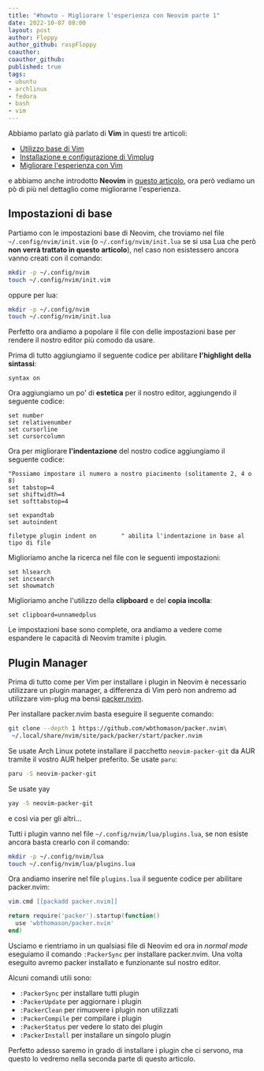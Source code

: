 ```yaml
---
title: "#howto - Migliorare l'esperienza con Neovim parte 1"
date: 2022-10-07 08:00
layout: post 
author: Floppy
author_github: raspFloppy
coauthor: 
coauthor_github: 
published: true
tags:  
- ubuntu 
- archlinux 
- fedora
- bash
- vim
---
```


Abbiamo parlato già parlato di **Vim** in questi tre articoli:
- [Utilizzo base di Vim](https://linuxhub.it/articles/howto-utilizzo-base-di-vim/)  
- [Installazione e configurazione di Vimplug](https://linuxhub.it/articles/howto-installazione-e-configurazione-di-vimplug/)  
- [Migliorare l'esperienza con Vim](https://linuxhub.it/articles/howto-migliorare-l-esperienza-VIM/)  

e abbiamo anche introdotto **Neovim** in [questo articolo](https://linuxhub.it/articles/howto-installare-e-usare-neovim/), ora però vediamo un pò di più nel dettaglio come migliorarne l'esperienza.


## Impostazioni di base

Partiamo con le impostazioni base di Neovim, che troviamo nel file `~/.config/nvim/init.vim` (o `~/.config/nvim/init.lua` se si usa Lua che però **non verrà trattato in questo articolo**), nel caso non esistessero ancora vanno creati con il comando:
```bash
mkdir -p ~/.config/nvim
touch ~/.config/nvim/init.vim
```
oppure per lua:
```bash
mkdir -p ~/.config/nvim
touch ~/.config/nvim/init.lua
```


Perfetto ora andiamo a popolare il file con delle impostazioni base per rendere il nostro editor più comodo da usare.

Prima di tutto aggiungiamo il seguente codice per abilitare **l'highlight della sintassi**:
```vim
syntax on
```

Ora aggiungiamo un po' di **estetica** per il nostro editor, aggiungendo il seguente codice:

```vim
set number
set relativenumber
set cursorline
set cursorcolumn
```

Ora per migliorare **l'indentazione** del nostro codice aggiungiamo il seguente codice:


```vim
"Possiamo impostare il numero a nostro piacimento (solitamente 2, 4 o 8)
set tabstop=4                   
set shiftwidth=4                
set softtabstop=4               

set expandtab                   
set autoindent

filetype plugin indent on       " abilita l'indentazione in base al tipo di file
```

Miglioriamo anche la ricerca nel file con le seguenti impostazioni:

```vim
set hlsearch
set incsearch
set showmatch
```

Miglioriamo anche l'utilizzo della **clipboard** e del **copia incolla**:
```vim
set clipboard=unnamedplus

```


Le impostazioni base sono complete, ora andiamo a vedere come espandere le capacità di Neovim tramite i plugin.



## Plugin Manager

Prima di tutto come per Vim per installare i plugin in Neovim è necessario utilizzare un plugin manager, a differenza di Vim però non andremo ad utilizzare vim-plug ma bensì [packer.nvim](https://github.com/wbthomason/packer.nvim).

Per installare packer.nvim basta eseguire il seguente comando:

```bash
git clone --depth 1 https://github.com/wbthomason/packer.nvim\
 ~/.local/share/nvim/site/pack/packer/start/packer.nvim
```

Se usate Arch Linux potete installare il pacchetto `neovim-packer-git` da AUR tramite il vostro AUR helper preferito. Se usate `paru`: 

```bash
paru -S neovim-packer-git
```

Se usate yay
```bash
yay -S neovim-packer-git
```

e così via per gli altri...


Tutti i plugin vanno nel file `~/.config/nvim/lua/plugins.lua`, se non esiste ancora basta crearlo con il comando:
```bash
mkdir -p ~/.config/nvim/lua
touch ~/.config/nvim/lua/plugins.lua
```

Ora andiamo inserire nel file `plugins.lua` il seguente codice per abilitare packer.nvim:
```lua
vim.cmd [[packadd packer.nvim]]

return require('packer').startup(function()
  use 'wbthomason/packer.nvim'
end)
```

Usciamo e rientriamo in un qualsiasi file di Neovim ed ora in *normal mode* eseguiamo il comando `:PackerSync` per installare packer.nvim.
Una volta eseguito avremo packer installato e funzionante sul nostro editor.

Alcuni comandi utili sono:
- `:PackerSync` per installare tutti plugin
- `:PackerUpdate` per aggiornare i plugin
- `:PackerClean` per rimuovere i plugin non utilizzati
- `:PackerCompile` per compilare i plugin
- `:PackerStatus` per vedere lo stato dei plugin
- `:PackerInstall` per installare un singolo plugin


Perfetto adesso saremo in grado di installare i plugin che ci servono, ma questo lo vedremo nella seconda parte di questo articolo.


 


